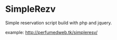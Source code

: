 SimpleRezv
==========

Simple reservation script build with php and jquery.

example: http://perfumedweb.tk/simpleresv/

